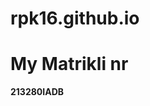 # rpk16.github.io
<!DOCTYPE html>
<html>
<body>

<h1>My Matrikli nr</h1>
<p><b>213280IADB</b></p>

</body>
</html>
